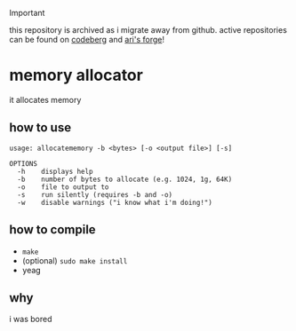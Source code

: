 > [!IMPORTANT]
> this repository is archived as i migrate away from github.
> active repositories can be found on [codeberg](https://codeberg.org/arimelody/melody-allocator) and [ari's forge](https://git.arimelody.me/ari/melody-allocator)!

# memory allocator

it allocates memory

## how to use

```
usage: allocatememory -b <bytes> [-o <output file>] [-s]

OPTIONS
  -h    displays help
  -b    number of bytes to allocate (e.g. 1024, 1g, 64K)
  -o    file to output to
  -s    run silently (requires -b and -o)
  -w    disable warnings ("i know what i'm doing!")
```

## how to compile

- `make`
- (optional) `sudo make install`
- yeag

## why

i was bored
